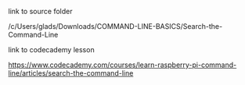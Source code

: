 link to source folder

/c/Users/glads/Downloads/COMMAND-LINE-BASICS/Search-the-Command-Line


link to codecademy lesson

https://www.codecademy.com/courses/learn-raspberry-pi-command-line/articles/search-the-command-line
